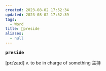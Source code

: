 ```yaml
---
created: 2023-08-02 17:52:34
updated: 2023-08-02 17:52:39
tags:
  - Word
title: 📖preside
aliases:
  - null
---
```


<pre><strong>preside</strong></pre>
[prɪˈzaɪd]
v. to be in charge of something 主持
